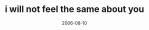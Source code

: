 ---
layout: base.njk
title : 'i will not feel the same about you' 
view_title : 'i will not feel the same about you' 
year : '2006' 
date : '2006-08-10' 
img_file : '/drawing/iwillnotfeelthesameaboutyou.png' 
html_file : 'iwillnotfeelthesameaboutyou' 
next_html : 'ifyoutellmeicanhelpyou.html' 
year_order : '208' 
permalink : "title/{{html_file}}.html"
---